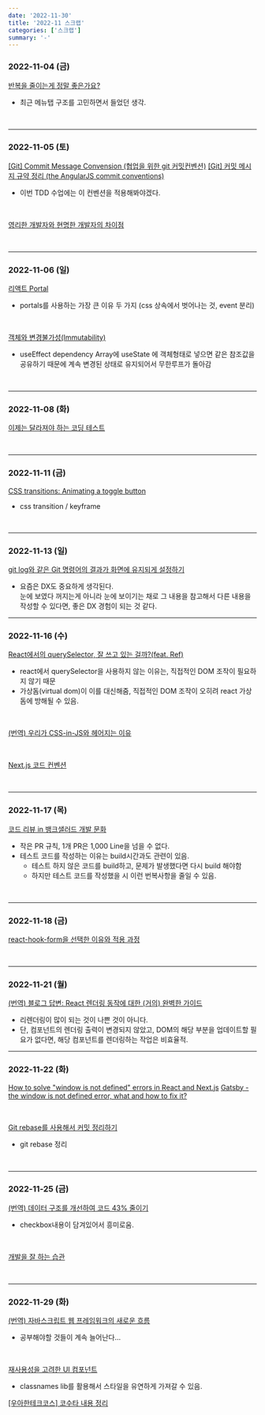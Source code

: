 ```yaml
---
date: '2022-11-30'
title: '2022-11 스크랩'
categories: ['스크랩']
summary: '-'
---
```


### 2022-11-04 (금)

[반복을 줄이는게 정말 좋은가요?](https://velog.io/@hyemin916/%EB%B0%98%EB%B3%B5%EC%9D%84-%EC%A4%84%EC%9D%B4%EB%8A%94%EA%B2%8C-%EC%A0%95%EB%A7%90-%EC%A2%8B%EC%9D%80%EA%B0%80%EC%9A%94)

- 최근 메뉴탭 구조를 고민하면서 들었던 생각.

<br>

---

### 2022-11-05 (토)

[[Git] Commit Message Convension (협업을 위한 git 커밋컨벤션)](https://velog.io/@msung99/Git-Commit-Message-Convension)
[[Git] 커밋 메시지 규약 정리 (the AngularJS commit conventions)](https://velog.io/@outstandingboy/Git-%EC%BB%A4%EB%B0%8B-%EB%A9%94%EC%8B%9C%EC%A7%80-%EA%B7%9C%EC%95%BD-%EC%A0%95%EB%A6%AC-the-AngularJS-commit-conventions)

- 이번 TDD 수업에는 이 컨벤션을 적용해봐야겠다.

<br>

[영리한 개발자와 현명한 개발자의 차이점](https://yozm.wishket.com/magazine/detail/1769/)

<br>

---

### 2022-11-06 (일)

[리액트 Portal](https://jeonghwan-kim.github.io/2022/06/02/react-portal)

- portals를 사용하는 가장 큰 이유 두 가지 (css 상속에서 벗어나는 것, event 분리)

<br>

[객체와 변경불가성(Immutability)](https://poiemaweb.com/js-immutability)

- useEffect dependency Array에 useState 에 객체형태로 넣으면 같은 참조값을 공유하기 때문에 계속 변경된 상태로 유지되어서 무한루프가 돌아감

<br>

---

### 2022-11-08 (화)

[이제는 달라져야 하는 코딩 테스트](https://brunch.co.kr/@godrm77/20#comment)

<br>

---

### 2022-11-11 (금)

[CSS transitions: Animating a toggle button](https://blog.logrocket.com/css-transitions-animating-hamburger-menu-button/)

- css transition / keyframe

<br>

---

### 2022-11-13 (일)

[git log와 같은 Git 명령어의 결과가 화면에 유지되게 설정하기](https://wonny.space/writing/dev/stay-git-command-results)

- 요즘은 DX도 중요하게 생각된다.  
  눈에 보였다 꺼지는게 아니라 눈에 보이기는 채로 그 내용을 참고해서 다른 내용을 작성할 수 있다면, 좋은 DX 경험이 되는 것 같다.

---

### 2022-11-16 (수)

[React에서의 querySelector, 잘 쓰고 있는 걸까?(feat. Ref)](https://mingule.tistory.com/61)

- react에서 querySelector을 사용하지 않는 이유는, 직접적인 DOM 조작이 필요하지 않기 때문
- 가상돔(virtual dom)이 이를 대신해줌, 직접적인 DOM 조작이 오히려 react 가상돔에 방해될 수 있음.

<br>

[(번역) 우리가 CSS-in-JS와 헤어지는 이유](https://junghan92.medium.com/%EB%B2%88%EC%97%AD-%EC%9A%B0%EB%A6%AC%EA%B0%80-css-in-js%EC%99%80-%ED%97%A4%EC%96%B4%EC%A7%80%EB%8A%94-%EC%9D%B4%EC%9C%A0-a2e726d6ace6)

<br>

[Next.js 코드 컨벤션](https://tech.toktokhan.dev/2020/08/30/front-convention/)

<br>

---

### 2022-11-17 (목)

[코드 리뷰 in 뱅크샐러드 개발 문화](https://blog.banksalad.com/tech/banksalad-code-review-culture/#%EC%BB%A4%EB%AE%A4%EB%8B%88%EC%BC%80%EC%9D%B4%EC%85%98-%EB%B9%84%EC%9A%A9%EC%9D%84-%EC%A4%84%EC%9D%B4%EA%B8%B0-%EC%9C%84%ED%95%9C-pn-%EB%A3%B0)

- 작은 PR 규칙, 1개 PR은 1,000 Line을 넘을 수 없다.
- 테스트 코드를 작성하는 이유는 build시간과도 관련이 있음.
  - 테스트 하지 않은 코드를 build하고, 문제가 발생했다면 다시 build 해야함
  - 하지만 테스트 코드를 작성했을 시 이런 번복사항을 줄일 수 있음.

<br>

---

### 2022-11-18 (금)

[react-hook-form을 선택한 이유와 적용 과정](https://tech.inflab.com/202207-rallit-form-refactoring/react-hook-form/)

<br>

---

### 2022-11-21 (월)

[(번역) 블로그 답변: React 렌더링 동작에 대한 (거의) 완벽한 가이드](https://velog.io/@superlipbalm/blogged-answers-a-mostly-complete-guide-to-react-rendering-behavior#%EC%BB%A8%ED%85%8D%EC%8A%A4%ED%8A%B8context%EC%99%80-%EB%A0%8C%EB%8D%94%EB%A7%81-%EB%8F%99%EC%9E%91)

- 리렌더링이 많이 되는 것이 나쁜 것이 아니다.
- 단, 컴포넌트의 렌더링 출력이 변경되지 않았고, DOM의 해당 부분을 업데이트할 필요가 없다면, 해당 컴포넌트를 렌더링하는 작업은 비효율적.

---

### 2022-11-22 (화)

[How to solve "window is not defined" errors in React and Next.js](https://dev.to/vvo/how-to-solve-window-is-not-defined-errors-in-react-and-next-js-5f97/comments)
[Gatsby - the window is not defined error, what and how to fix it?](https://blog.greenroots.info/gatsby-the-window-is-not-defined-error-what-and-how-to-fix-it)

<br>

[Git rebase를 사용해서 커밋 정리하기](https://shinsunyoung.tistory.com/93)

- git rebase 정리

<br>

---

### 2022-11-25 (금)

[(번역) 데이터 구조를 개선하여 코드 43% 줄이기](https://velog.io/@lky5697/react-junior-code-review-and-refactoring?utm_source=substack&utm_medium=email)

- checkbox내용이 담겨있어서 흥미로움.

<br>

[개발을 잘 하는 습관](https://blog.shiren.dev/2021-05-17/)

<br>

---

### 2022-11-29 (화)

[(번역) 자바스크립트 웹 프레임워크의 새로운 흐름](https://ykss.netlify.app/translation/the_new_wave_of_javascript_web_frameworks/)

- 공부해야할 것들이 계속 늘어난다...

<br>

[재사용성을 고려한 UI 컴포넌트](https://velog.io/@woohobi/%EC%9E%AC%EC%82%AC%EC%9A%A9%EC%84%B1%EC%9D%84-%EA%B3%A0%EB%A0%A4%ED%95%9C-UI-%EC%BB%B4%ED%8F%AC%EB%84%8C%ED%8A%B8)

- classnames lib를 활용해서 스타일을 유연하게 가져갈 수 있음.

[[우아한테크코스] 코수타 내용 정리](https://velog.io/@fancy-log/%EC%9A%B0%EC%95%84%ED%95%9C%ED%85%8C%ED%81%AC%EC%BD%94%EC%8A%A4-%EC%BD%94%EC%88%98%ED%83%80-%EB%82%B4%EC%9A%A9-%EC%A0%95%EB%A6%AC)
